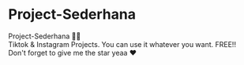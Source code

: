 # Project-Sederhana

Project-Sederhana 🧑‍💻<br>
Tiktok & Instagram Projects. You can use it whatever you want. FREE!!<br>
Don't forget to give me the star yeaa ❤️

